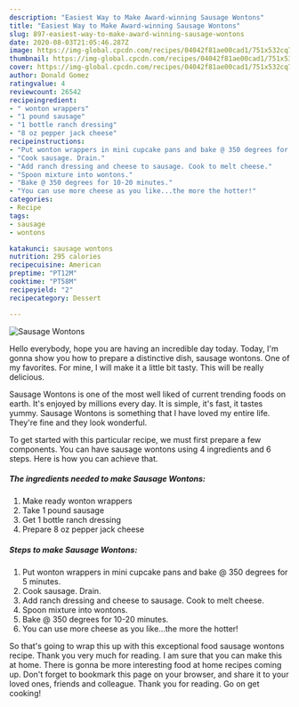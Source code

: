 ```yaml
---
description: "Easiest Way to Make Award-winning Sausage Wontons"
title: "Easiest Way to Make Award-winning Sausage Wontons"
slug: 897-easiest-way-to-make-award-winning-sausage-wontons
date: 2020-08-03T21:05:46.287Z
image: https://img-global.cpcdn.com/recipes/04042f81ae00cad1/751x532cq70/sausage-wontons-recipe-main-photo.jpg
thumbnail: https://img-global.cpcdn.com/recipes/04042f81ae00cad1/751x532cq70/sausage-wontons-recipe-main-photo.jpg
cover: https://img-global.cpcdn.com/recipes/04042f81ae00cad1/751x532cq70/sausage-wontons-recipe-main-photo.jpg
author: Donald Gomez
ratingvalue: 4
reviewcount: 26542
recipeingredient:
- " wonton wrappers"
- "1 pound sausage"
- "1 bottle ranch dressing"
- "8 oz pepper jack cheese"
recipeinstructions:
- "Put wonton wrappers in mini cupcake pans and bake @ 350 degrees for 5 minutes."
- "Cook sausage. Drain."
- "Add ranch dressing and cheese to sausage. Cook to melt cheese."
- "Spoon mixture into wontons."
- "Bake @ 350 degrees for 10-20 minutes."
- "You can use more cheese as you like...the more the hotter!"
categories:
- Recipe
tags:
- sausage
- wontons

katakunci: sausage wontons 
nutrition: 295 calories
recipecuisine: American
preptime: "PT12M"
cooktime: "PT58M"
recipeyield: "2"
recipecategory: Dessert

---
```



![Sausage Wontons](https://img-global.cpcdn.com/recipes/04042f81ae00cad1/751x532cq70/sausage-wontons-recipe-main-photo.jpg)

Hello everybody, hope you are having an incredible day today. Today, I'm gonna show you how to prepare a distinctive dish, sausage wontons. One of my favorites. For mine, I will make it a little bit tasty. This will be really delicious.



Sausage Wontons is one of the most well liked of current trending foods on earth. It's enjoyed by millions every day. It is simple, it's fast, it tastes yummy. Sausage Wontons is something that I have loved my entire life. They're fine and they look wonderful.


To get started with this particular recipe, we must first prepare a few components. You can have sausage wontons using 4 ingredients and 6 steps. Here is how you can achieve that.

<!--inarticleads1-->

##### The ingredients needed to make Sausage Wontons:

1. Make ready  wonton wrappers
1. Take 1 pound sausage
1. Get 1 bottle ranch dressing
1. Prepare 8 oz pepper jack cheese




<!--inarticleads2-->

##### Steps to make Sausage Wontons:

1. Put wonton wrappers in mini cupcake pans and bake @ 350 degrees for 5 minutes.
1. Cook sausage. Drain.
1. Add ranch dressing and cheese to sausage. Cook to melt cheese.
1. Spoon mixture into wontons.
1. Bake @ 350 degrees for 10-20 minutes.
1. You can use more cheese as you like...the more the hotter!




So that's going to wrap this up with this exceptional food sausage wontons recipe. Thank you very much for reading. I am sure that you can make this at home. There is gonna be more interesting food at home recipes coming up. Don't forget to bookmark this page on your browser, and share it to your loved ones, friends and colleague. Thank you for reading. Go on get cooking!
